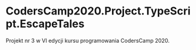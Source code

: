 # CodersCamp2020.Project.TypeScript.EscapeTales
Projekt nr 3 w VI edycji kursu programowania CodersCamp 2020.
